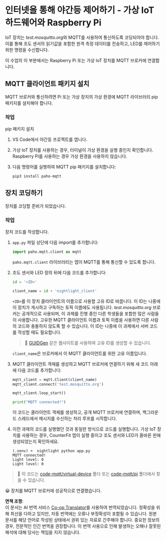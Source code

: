 <!--
CO_OP_TRANSLATOR_METADATA:
{
  "original_hash": "90fb93446e03c38f3c0e4009c2471906",
  "translation_date": "2025-08-24T23:10:25+00:00",
  "source_file": "1-getting-started/lessons/4-connect-internet/single-board-computer-mqtt.md",
  "language_code": "ko"
}
-->
# 인터넷을 통해 야간등 제어하기 - 가상 IoT 하드웨어와 Raspberry Pi

IoT 장치는 *test.mosquitto.org*와 MQTT를 사용하여 통신하도록 코딩되어야 합니다. 이를 통해 조도 센서의 읽기값을 포함한 원격 측정 데이터를 전송하고, LED를 제어하기 위한 명령을 수신합니다.

이 수업의 이 부분에서는 Raspberry Pi 또는 가상 IoT 장치를 MQTT 브로커에 연결합니다.

## MQTT 클라이언트 패키지 설치

MQTT 브로커와 통신하려면 Pi 또는 가상 장치의 가상 환경에 MQTT 라이브러리 pip 패키지를 설치해야 합니다.

### 작업

pip 패키지 설치

1. VS Code에서 야간등 프로젝트를 엽니다.

1. 가상 IoT 장치를 사용하는 경우, 터미널이 가상 환경을 실행 중인지 확인합니다. Raspberry Pi를 사용하는 경우 가상 환경을 사용하지 않습니다.

1. 다음 명령어를 실행하여 MQTT pip 패키지를 설치합니다:

    ```sh
    pip3 install paho-mqtt
    ```

## 장치 코딩하기

장치를 코딩할 준비가 되었습니다.

### 작업

장치 코드를 작성합니다.

1. `app.py` 파일 상단에 다음 import를 추가합니다:

    ```python
    import paho.mqtt.client as mqtt
    ```

    `paho.mqtt.client` 라이브러리는 앱이 MQTT를 통해 통신할 수 있도록 합니다.

1. 조도 센서와 LED 정의 뒤에 다음 코드를 추가합니다:

    ```python
    id = '<ID>'

    client_name = id + 'nightlight_client'
    ```

    `<ID>`를 이 장치 클라이언트의 이름으로 사용할 고유 ID로 바꿉니다. 이 ID는 나중에 이 장치가 게시하고 구독하는 토픽 이름에도 사용됩니다. *test.mosquitto.org* 브로커는 공개적으로 사용되며, 이 과제를 진행 중인 다른 학생들을 포함한 많은 사람들이 사용합니다. 고유한 MQTT 클라이언트 이름과 토픽 이름을 사용하면 다른 사람의 코드와 충돌하지 않도록 할 수 있습니다. 이 ID는 나중에 이 과제에서 서버 코드를 작성할 때도 필요합니다.

    > 💁 [GUIDGen](https://www.guidgen.com) 같은 웹사이트를 사용하여 고유 ID를 생성할 수 있습니다.

    `client_name`은 브로커에서 이 MQTT 클라이언트를 위한 고유 이름입니다.

1. MQTT 클라이언트 객체를 생성하고 MQTT 브로커에 연결하기 위해 새 코드 아래에 다음 코드를 추가합니다:

    ```python
    mqtt_client = mqtt.Client(client_name)
    mqtt_client.connect('test.mosquitto.org')
    
    mqtt_client.loop_start()

    print("MQTT connected!")
    ```

    이 코드는 클라이언트 객체를 생성하고, 공개 MQTT 브로커에 연결하며, 백그라운드 스레드에서 메시지를 수신하는 처리 루프를 시작합니다.

1. 이전 과제의 코드를 실행했던 것과 동일한 방식으로 코드를 실행합니다. 가상 IoT 장치를 사용하는 경우, CounterFit 앱이 실행 중이고 조도 센서와 LED가 올바른 핀에 생성되었는지 확인하세요.

    ```output
    (.venv) ➜  nightlight python app.py 
    MQTT connected!
    Light level: 0
    Light level: 0
    ```

> 💁 이 코드는 [code-mqtt/virtual-device](../../../../../1-getting-started/lessons/4-connect-internet/code-mqtt/virtual-device) 폴더 또는 [code-mqtt/pi](../../../../../1-getting-started/lessons/4-connect-internet/code-mqtt/pi) 폴더에서 찾을 수 있습니다.

😀 장치를 MQTT 브로커에 성공적으로 연결했습니다.

**면책 조항**:  
이 문서는 AI 번역 서비스 [Co-op Translator](https://github.com/Azure/co-op-translator)를 사용하여 번역되었습니다. 정확성을 위해 최선을 다하고 있지만, 자동 번역에는 오류나 부정확성이 포함될 수 있습니다. 원본 문서를 해당 언어로 작성된 상태에서 권위 있는 자료로 간주해야 합니다. 중요한 정보의 경우, 전문적인 인간 번역을 권장합니다. 이 번역 사용으로 인해 발생하는 오해나 잘못된 해석에 대해 당사는 책임을 지지 않습니다.